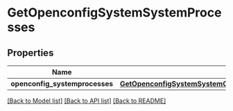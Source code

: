 # GetOpenconfigSystemSystemProcesses

## Properties
Name | Type | Description | Notes
------------ | ------------- | ------------- | -------------
**openconfig_systemprocesses** | [**GetOpenconfigSystemSystemOpenconfigsystemsystemProcesses**](GetOpenconfigSystemSystemOpenconfigsystemsystemProcesses.md) |  | [optional] 

[[Back to Model list]](../README.md#documentation-for-models) [[Back to API list]](../README.md#documentation-for-api-endpoints) [[Back to README]](../README.md)


